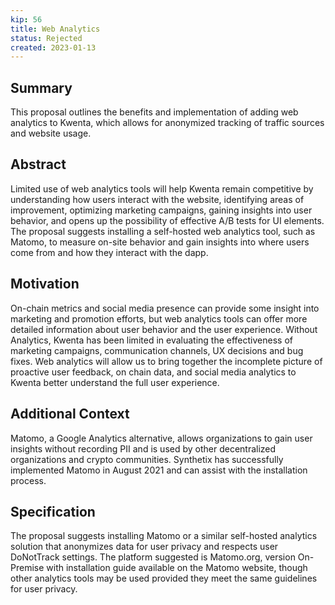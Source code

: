 ```yaml
---
kip: 56
title: Web Analytics
status: Rejected
created: 2023-01-13
---
```


## Summary

This proposal outlines the benefits and implementation of adding web analytics to Kwenta, which allows for anonymized tracking of traffic sources and website usage.

## Abstract

Limited use of web analytics tools will help Kwenta remain competitive by understanding how users interact with the website, identifying areas of improvement, optimizing marketing campaigns, gaining insights into user behavior, and opens up the possibility of effective A/B tests for UI elements. The proposal suggests installing a self-hosted web analytics tool, such as Matomo, to measure on-site behavior and gain insights into where users come from and how they interact with the dapp.

## Motivation

On-chain metrics and social media presence can provide some insight into marketing and promotion efforts, but web analytics tools can offer more detailed information about user behavior and the user experience. Without Analytics, Kwenta has been limited in evaluating the effectiveness of marketing campaigns, communication channels, UX decisions and bug fixes. Web analytics will allow us to bring together the incomplete picture of proactive user feedback, on chain data, and social media analytics to Kwenta better understand the full user experience.

## Additional Context

Matomo, a Google Analytics alternative, allows organizations to gain user insights without recording PII and is used by other decentralized organizations and crypto communities. Synthetix has successfully implemented Matomo in August 2021 and can assist with the installation process.

## Specification

The proposal suggests installing Matomo or a similar self-hosted analytics solution that anonymizes data for user privacy and respects user DoNotTrack settings. The platform suggested is Matomo.org, version On-Premise with installation guide available on the Matomo website, though other analytics tools may be used provided they meet the same guidelines for user privacy.